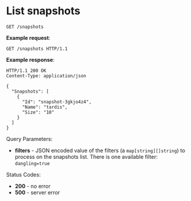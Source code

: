 # List snapshots

`GET /snapshots`

**Example request**:

    GET /snapshots HTTP/1.1

**Example response**:

    HTTP/1.1 200 OK
    Content-Type: application/json

    {
      "Snapshots": [
        {
          "Id": "snapshot-3gkjo4z4",
          "Name": "tardis",
          "Size": "10"
        }
      ]
    }

Query Parameters:

- **filters** - JSON encoded value of the filters (a `map[string][]string`) to process on the snapshots list. There is one available filter: `dangling=true`

Status Codes:

-   **200** - no error
-   **500** - server error
